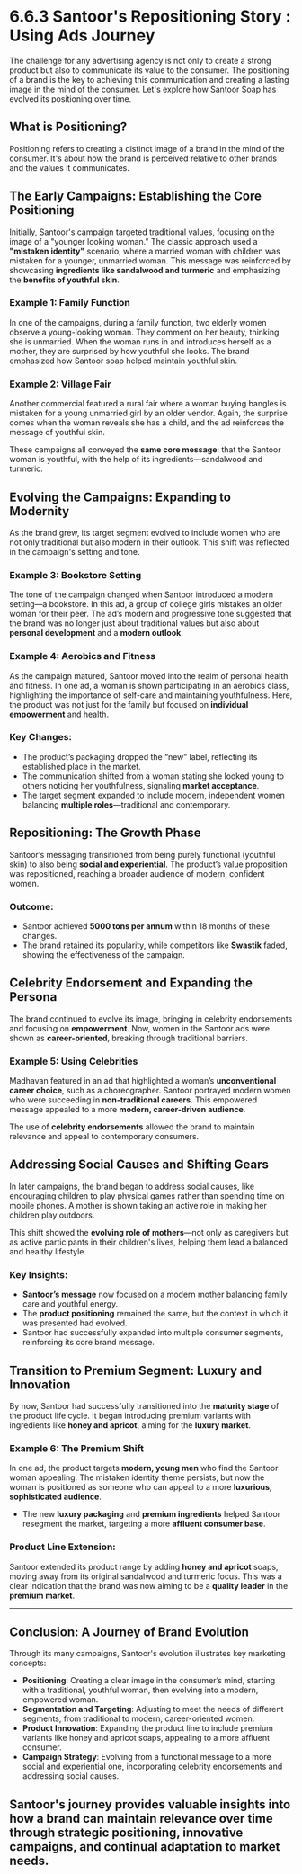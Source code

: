 # 6.6.3 Santoor's Repositioning Story : Using Ads Journey

The challenge for any advertising agency is not only to create a strong product but also to communicate its value to the consumer. The positioning of a brand is the key to achieving this communication and creating a lasting image in the mind of the consumer. Let's explore how Santoor Soap has evolved its positioning over time.

## What is Positioning?
Positioning refers to creating a distinct image of a brand in the mind of the consumer. It's about how the brand is perceived relative to other brands and the values it communicates. 

## The Early Campaigns: Establishing the Core Positioning
Initially, Santoor's campaign targeted traditional values, focusing on the image of a "younger looking woman." The classic approach used a **"mistaken identity"** scenario, where a married woman with children was mistaken for a younger, unmarried woman. This message was reinforced by showcasing **ingredients like sandalwood and turmeric** and emphasizing the **benefits of youthful skin**.

### Example 1: Family Function
In one of the campaigns, during a family function, two elderly women observe a young-looking woman. They comment on her beauty, thinking she is unmarried. When the woman runs in and introduces herself as a mother, they are surprised by how youthful she looks. The brand emphasized how Santoor soap helped maintain youthful skin.

### Example 2: Village Fair
Another commercial featured a rural fair where a woman buying bangles is mistaken for a young unmarried girl by an older vendor. Again, the surprise comes when the woman reveals she has a child, and the ad reinforces the message of youthful skin.

These campaigns all conveyed the **same core message**: that the Santoor woman is youthful, with the help of its ingredients—sandalwood and turmeric.

## Evolving the Campaigns: Expanding to Modernity
As the brand grew, its target segment evolved to include women who are not only traditional but also modern in their outlook. This shift was reflected in the campaign's setting and tone.

### Example 3: Bookstore Setting
The tone of the campaign changed when Santoor introduced a modern setting—a bookstore. In this ad, a group of college girls mistakes an older woman for their peer. The ad’s modern and progressive tone suggested that the brand was no longer just about traditional values but also about **personal development** and a **modern outlook**.

### Example 4: Aerobics and Fitness
As the campaign matured, Santoor moved into the realm of personal health and fitness. In one ad, a woman is shown participating in an aerobics class, highlighting the importance of self-care and maintaining youthfulness. Here, the product was not just for the family but focused on **individual empowerment** and health.

### Key Changes:
- The product’s packaging dropped the “new” label, reflecting its established place in the market.
- The communication shifted from a woman stating she looked young to others noticing her youthfulness, signaling **market acceptance**.
- The target segment expanded to include modern, independent women balancing **multiple roles**—traditional and contemporary.

## Repositioning: The Growth Phase
Santoor’s messaging transitioned from being purely functional (youthful skin) to also being **social and experiential**. The product’s value proposition was repositioned, reaching a broader audience of modern, confident women. 

### Outcome:
- Santoor achieved **5000 tons per annum** within 18 months of these changes.
- The brand retained its popularity, while competitors like **Swastik** faded, showing the effectiveness of the campaign.

## Celebrity Endorsement and Expanding the Persona
The brand continued to evolve its image, bringing in celebrity endorsements and focusing on **empowerment**. Now, women in the Santoor ads were shown as **career-oriented**, breaking through traditional barriers.

### Example 5: Using Celebrities
Madhavan featured in an ad that highlighted a woman’s **unconventional career choice**, such as a choreographer. Santoor portrayed modern women who were succeeding in **non-traditional careers**. This empowered message appealed to a more **modern, career-driven audience**.

The use of **celebrity endorsements** allowed the brand to maintain relevance and appeal to contemporary consumers.

## Addressing Social Causes and Shifting Gears
In later campaigns, the brand began to address social causes, like encouraging children to play physical games rather than spending time on mobile phones. A mother is shown taking an active role in making her children play outdoors. 

This shift showed the **evolving role of mothers**—not only as caregivers but as active participants in their children's lives, helping them lead a balanced and healthy lifestyle.

### Key Insights:
- **Santoor’s message** now focused on a modern mother balancing family care and youthful energy.
- The **product positioning** remained the same, but the context in which it was presented had evolved.
- Santoor had successfully expanded into multiple consumer segments, reinforcing its core brand message.

## Transition to Premium Segment: Luxury and Innovation
By now, Santoor had successfully transitioned into the **maturity stage** of the product life cycle. It began introducing premium variants with ingredients like **honey and apricot**, aiming for the **luxury market**.

### Example 6: The Premium Shift
In one ad, the product targets **modern, young men** who find the Santoor woman appealing. The mistaken identity theme persists, but now the woman is positioned as someone who can appeal to a more **luxurious, sophisticated audience**.

- The new **luxury packaging** and **premium ingredients** helped Santoor resegment the market, targeting a more **affluent consumer base**.

### Product Line Extension:
Santoor extended its product range by adding **honey and apricot** soaps, moving away from its original sandalwood and turmeric focus. This was a clear indication that the brand was now aiming to be a **quality leader** in the **premium market**.

---
## Conclusion: A Journey of Brand Evolution
Through its many campaigns, Santoor's evolution illustrates key marketing concepts:
- **Positioning**: Creating a clear image in the consumer’s mind, starting with a traditional, youthful woman, then evolving into a modern, empowered woman.
- **Segmentation and Targeting**: Adjusting to meet the needs of different segments, from traditional to modern, career-oriented women.
- **Product Innovation**: Expanding the product line to include premium variants like honey and apricot soaps, appealing to a more affluent consumer.
- **Campaign Strategy**: Evolving from a functional message to a more social and experiential one, incorporating celebrity endorsements and addressing social causes.

Santoor's journey provides valuable insights into how a brand can **maintain relevance** over time through strategic positioning, innovative campaigns, and continual adaptation to market needs.
---

